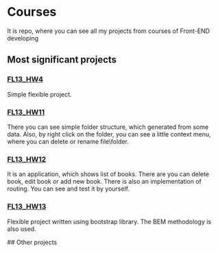# Courses
It is repo, where you can see all my projects from courses of Front-END developing
## Most significant projects
<h3><a href="https://eduard20028.github.io/courses.github.io/FL13_HW4/homework">FL13_HW4</a></h3>
<p>Simple flexible project.</p>
<h3><a href="https://eduard20028.github.io/courses.github.io/FL13_HW11/homework">FL13_HW11</a></h3>
<p>There you can see simple folder structure, which generated from some data. Also, by right click on the folder, you can see a little context menu, where you can delete or rename file\folder.</p>
<h3><a href="https://eduard20028.github.io/courses.github.io/FL13_HW12/homework/">FL13_HW12</a></h3>
<p>It is an application, which shows list of books. There are you can delete book, edit book or add new book. There is also an implementation of routing. You can see and test it by yourself.</p>
<h3><a href="https://eduard20028.github.io/courses.github.io/FL13_HW13/homework/">FL13_HW13</a></h3>
<p>Flexible project written using bootstrap library. The BEM methodology is also used.</p>
## Other projects

